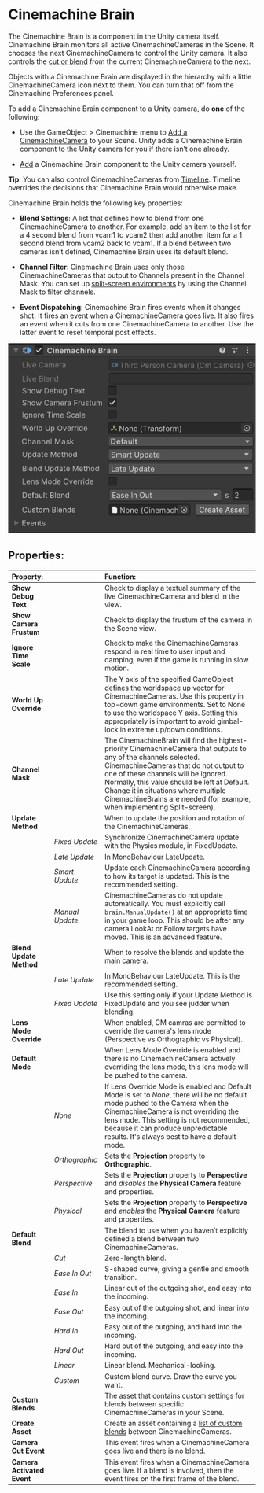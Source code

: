 # Cinemachine Brain

The Cinemachine Brain is a component in the Unity camera itself. Cinemachine Brain monitors all active CinemachineCameras in the Scene. It chooses the next CinemachineCamera to control the Unity camera. It also controls the [cut or blend](CinemachineBlending.md) from the current CinemachineCamera to the next.

Objects with a Cinemachine Brain are displayed in the hierarchy with a little CinemachineCamera icon next to them.  You can turn that off from the Cinemachine Preferences panel.

To add a Cinemachine Brain component to a Unity camera, do __one__ of the following:

* Use the GameObject > Cinemachine menu to [Add a CinemachineCamera](CinemachineSetUpVCam.md) to your Scene. Unity adds a Cinemachine Brain component to the Unity camera for you if there isn’t one already.

* [Add](https://docs.unity3d.com/Manual/UsingComponents.html) a Cinemachine Brain component to the Unity camera yourself.

**Tip**: You can also control CinemachineCameras from [Timeline](CinemachineTimeline.md). Timeline overrides the decisions that Cinemachine Brain would otherwise make.

Cinemachine Brain holds the following key properties:

* __Blend Settings__: A list that defines how to blend from one CinemachineCamera to another.  For example, add an item to the list for a 4 second blend from vcam1 to vcam2 then add another item for a 1 second blend from vcam2 back to vcam1. If a blend between two cameras isn’t defined, Cinemachine Brain uses its default blend.

* __Channel Filter__:  Cinemachine Brain uses only those CinemachineCameras that output to Channels present in the Channel Mask.  You can set up [split-screen environments](CinemachineMultipleCameras.md) by using the Channel Mask to filter channels.

* __Event Dispatching__:  Cinemachine Brain fires events when it changes shot. It fires an event when a CinemachineCamera goes live. It also fires an event when it cuts from one CinemachineCamera to another. Use the latter event to reset temporal post effects.

![Cinemachine Brain, a component in the Unity camera](images/CinemachineBrainInspector.png)

## Properties:

| **Property:** || **Function:** |
|:---|:---|:---|
| __Show Debug Text__ || Check to display a textual summary of the live CinemachineCamera and blend in the view. |
| __Show Camera Frustum__ || Check to display the frustum of the camera in the Scene view. |
| __Ignore Time Scale__ || Check to make the CinemachineCameras respond in real time to user input and damping, even if the game is running in slow motion. |
| __World Up Override__ || The Y axis of the specified GameObject defines the worldspace up vector for CinemachineCameras. Use this property in top-down game environments. Set to None to use the worldspace Y axis. Setting this appropriately is important to avoid gimbal-lock in extreme up/down conditions. |
| __Channel Mask__ || The CinemachineBrain will find the highest-priority CinemachineCamera that outputs to any of the channels selected. CinemachineCameras that do not output to one of these channels will be ignored.  Normally, this value should be left at Default.  Change it in situations where multiple CinemachineBrains are needed (for example, when implementing Split-screen). |
| __Update Method__ || When to update the position and rotation of the CinemachineCameras.  |
| | _Fixed Update_ | Synchronize CinemachineCamera update with the Physics module, in FixedUpdate. |
| | _Late Update_ | In MonoBehaviour LateUpdate. |
| | _Smart Update_ | Update each CinemachineCamera according to how its target is updated. This is the recommended setting. |
| | _Manual Update_ | CinemachineCameras do not update automatically.  You must explicitly call `brain.ManualUpdate()` at an appropriate time in your game loop.  This should be after any camera LookAt or Follow targets have moved.  This is an advanced feature. |
| __Blend Update Method__ || When to resolve the blends and update the main camera.  |
| | _Late Update_ | In MonoBehaviour LateUpdate. This is the recommended setting. |
| | _Fixed Update_ | Use this setting only if your Update Method is FixedUpdate and you see judder when blending. |
| __Lens Mode Override__ || When enabled, CM camras are permitted to override the camera's lens mode (Perspective vs Orthographic vs Physical).  |
| __Default Mode__ || When Lens Mode Override is enabled and there is no CinemachineCamera actively overriding the lens mode, this lens mode will be pushed to the camera. |
| | _None_ | If Lens Override Mode is enabled and Default Mode is set to _None_, there will be no default mode pushed to the Camera when the CinemachineCamera is not overriding the lens mode.  This setting is not recommended, because it can produce unpredictable results.  It's always best to have a default mode. |
| | _Orthographic_ | Sets the __Projection__ property to __Orthographic__. |
| | _Perspective_ | Sets the __Projection__ property to __Perspective__ and *disables* the __Physical Camera__ feature and properties. |
| | _Physical_ | Sets the __Projection__ property to __Perspective__ and *enables* the __Physical Camera__ feature and properties. |
| __Default Blend__ || The blend to use when you haven’t explicitly defined a blend between two CinemachineCameras. |
| | _Cut_ | Zero-length blend. |
| | _Ease In Out_ | S-shaped curve, giving a gentle and smooth transition. |
| | _Ease In_ | Linear out of the outgoing shot, and easy into the incoming. |
| | _Ease Out_ | Easy out of the outgoing shot, and linear into the incoming. |
| | _Hard In_ | Easy out of the outgoing, and hard into the incoming. |
| | _Hard Out_ | Hard out of the outgoing, and easy into the incoming. |
| | _Linear_ | Linear blend. Mechanical-looking. |
| | _Custom_ | Custom blend curve. Draw the curve you want. |
| __Custom Blends__ || The asset that contains custom settings for blends between specific CinemachineCameras in your Scene. |
| __Create Asset__ || Create an asset containing a [list of custom blends](CinemachineBlending.md) between CinemachineCameras.  |
| __Camera Cut Event__ || This event fires when a CinemachineCamera goes live and there is no blend.  |
| __Camera Activated Event__ || This event fires when a CinemachineCamera goes live. If a blend is involved, then the event fires on the first frame of the blend. |

